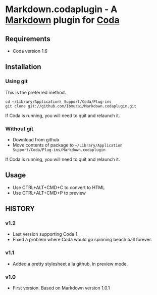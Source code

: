Markdown.codaplugin - A [Markdown](http://daringfireball.net/projects/markdown) plugin for [Coda](http://www.panic.com/coda)
============================================================================================================================

Requirements
------------

 *  Coda version 1.6

Installation
------------

### Using git

This is the preferred method.

    cd ~/Library/Application\ Support/Coda/Plug-ins
    git clone git://github.com/Ibmurai/Markdown.codaplugin.git

If Coda is running, you will need to quit and relaunch it.

### Without git

 *  Download from github
 *  Move contents of package to `~/Library/Application Support/Coda/Plug-ins/Markdown.codaplugin`

If Coda is running, you will need to quit and relaunch it.

Usage
-----

 *  Use CTRL+ALT+CMD+C to convert to HTML
 *  Use CTRL+ALT+CMD+P to preview

HISTORY
-------

### v1.2

 *  Last version supporting Coda 1.
 *  Fixed a problem where Coda would go spinning beach ball forever.

### v1.1

 *  Added a pretty stylesheet a la github, in preview mode.

### v1.0

 *  First version. Based on Markdown version 1.0.1
